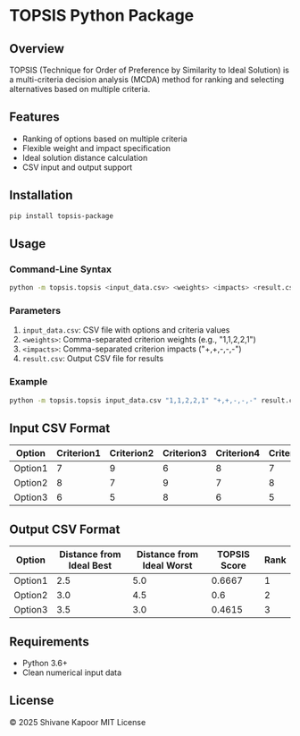 # TOPSIS Python Package

## Overview

TOPSIS (Technique for Order of Preference by Similarity to Ideal Solution) is a multi-criteria decision analysis (MCDA) method for ranking and selecting alternatives based on multiple criteria.

## Features

- Ranking of options based on multiple criteria
- Flexible weight and impact specification
- Ideal solution distance calculation
- CSV input and output support

## Installation

```bash
pip install topsis-package
```

## Usage

### Command-Line Syntax

```bash
python -m topsis.topsis <input_data.csv> <weights> <impacts> <result.csv>
```

### Parameters

1. `input_data.csv`: CSV file with options and criteria values
2. `<weights>`: Comma-separated criterion weights (e.g., "1,1,2,2,1")
3. `<impacts>`: Comma-separated criterion impacts ("+,+,-,-,-")
4. `result.csv`: Output CSV file for results

### Example

```bash
python -m topsis.topsis input_data.csv "1,1,2,2,1" "+,+,-,-,-" result.csv
```

## Input CSV Format

| Option   | Criterion1 | Criterion2 | Criterion3 | Criterion4 | Criterion5 |
|----------|------------|------------|------------|------------|------------|
| Option1  | 7          | 9          | 6          | 8          | 7          |
| Option2  | 8          | 7          | 9          | 7          | 8          |
| Option3  | 6          | 5          | 8          | 6          | 5          |

## Output CSV Format

| Option   | Distance from Ideal Best | Distance from Ideal Worst | TOPSIS Score | Rank |
|----------|--------------------------|----------------------------|--------------|------|
| Option1  | 2.5                      | 5.0                        | 0.6667       | 1    |
| Option2  | 3.0                      | 4.5                        | 0.6          | 2    |
| Option3  | 3.5                      | 3.0                        | 0.4615       | 3    |

## Requirements

- Python 3.6+
- Clean numerical input data

## License

© 2025 Shivane Kapoor
MIT License